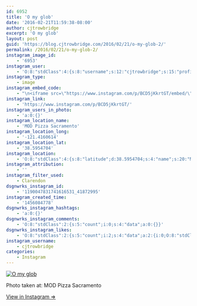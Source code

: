 ```yaml
---
id: 6952
title: 'O my glob'
date: '2016-02-21T11:59:38-08:00'
author: cjtrowbridge
excerpt: 'O my glob'
layout: post
guid: 'https://blog.cjtrowbridge.com/2016/02/21/o-my-glob-2/'
permalink: /2016/02/21/o-my-glob-2/
instagram_image_id:
    - '6953'
instagram_user:
    - 'O:8:"stdClass":4:{s:8:"username";s:12:"cjtrowbridge";s:15:"profile_picture";s:96:"https://scontent.cdninstagram.com/t51.2885-19/s150x150/12081186_1759494767611229_280555941_a.jpg";s:2:"id";s:8:"41872995";s:9:"full_name";s:13:"CJ Trowbridge";}'
instagram_type:
    - image
instagram_embed_code:
    - "\n<iframe src=\"https://www.instagram.com/p/BCD5jKkrtGT/embed/\" width=\"612\" height=\"710\" frameborder=\"0\" scrolling=\"no\" allowtransparency=\"true\" class=\"insta-image-embed\"></iframe>\n"
instagram_link:
    - 'https://www.instagram.com/p/BCD5jKkrtGT/'
instagram_users_in_photo:
    - 'a:0:{}'
instagram_location_name:
    - 'MOD Pizza Sacramento'
instagram_location_long:
    - '-121.4160614'
instagram_location_lat:
    - '38.5954704'
instagram_location:
    - 'O:8:"stdClass":4:{s:8:"latitude";d:38.5954704;s:4:"name";s:20:"MOD Pizza Sacramento";s:9:"longitude";d:-121.4160614;s:2:"id";i:1026878714;}'
instagram_attribution:
    - ''
instagram_filter_used:
    - Clarendon
dsgnwrks_instagram_id:
    - '1190047831741616531_41872995'
instagram_created_time:
    - '1456084778'
dsgnwrks_instagram_hashtags:
    - 'a:0:{}'
dsgnwrks_instagram_comments:
    - 'O:8:"stdClass":2:{s:5:"count";i:0;s:4:"data";a:0:{}}'
dsgnwrks_instagram_likes:
    - 'O:8:"stdClass":2:{s:5:"count";i:2;s:4:"data";a:2:{i:0;O:8:"stdClass":4:{s:8:"username";s:9:"evanentho";s:15:"profile_picture";s:97:"https://scontent.cdninstagram.com/t51.2885-19/s150x150/12547324_1850574141835882_1180642605_a.jpg";s:2:"id";s:9:"243590429";s:9:"full_name";s:11:"Evan Garcia";}i:1;O:8:"stdClass":4:{s:8:"username";s:10:"buland1174";s:15:"profile_picture";s:96:"https://scontent.cdninstagram.com/t51.2885-19/s150x150/12269831_622307351266404_1156419762_a.jpg";s:2:"id";s:9:"263708446";s:9:"full_name";s:13:"Justin Buland";}}}'
instagram_username:
    - cjtrowbridge
categories:
    - Instagram
---
```


[![O my glob](https://blog.cjtrowbridge.com/wp-content/uploads/2016/02/1456084778-1-1.jpg)](https://www.instagram.com/p/BCD5jKkrtGT/)

Photo taken at: MOD Pizza Sacramento

[View in Instagram ⇒](https://www.instagram.com/p/BCD5jKkrtGT/)
